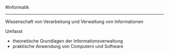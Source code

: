 #Informatik 
***

Wissenschaft von Verarbeitung und Verwaltung von Informationen


Umfasst
- theoretische Grundlagen der Informationsverwaltung
- praktische Anwendung von Computern und Software